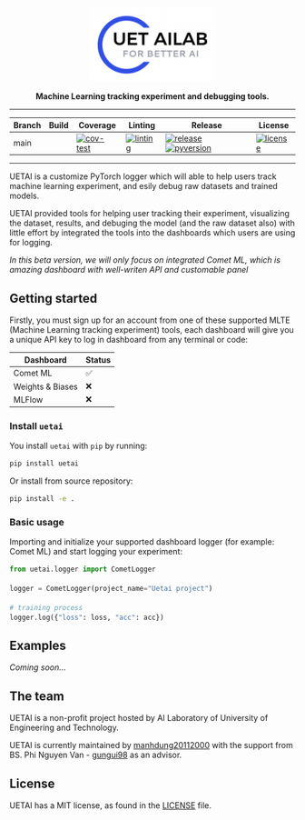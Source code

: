 <div align="center">

<p align="center">
  <img src="docs\_static\images\logo.png" width="220px" alt="logo">
</p>

**Machine Learning tracking experiment and debugging tools.**

______________________________________________________________________


<!-- Badge start -->
| Branch 	| Build 	| Coverage 	| Linting 	| Release 	| License 	|
|--------	|-------	|----------	|---------	|---------	|---------	|
| main   	|       	| [![cov-test](https://codecov.io/gh/UETAILab/uetai/branch/main/graph/badge.svg?token=9KY7UU1QNB)](https://codecov.io/gh/UETAILab/uetai) | [![linting](https://github.com/UETAILab/uetai/actions/workflows/lint-test.yml/badge.svg)](https://github.com/UETAILab/uetai/actions/workflows/lint-test.yml)	| [![release](https://img.shields.io/pypi/v/uetai)](https://pypi.org/project/uetai/) [![pyversion](https://img.shields.io/pypi/pyversions/uetai)](https://pypi.org/project/uetai/)| [![license](https://img.shields.io/github/license/UETAILab/uetai)](https://github.com/UETAILab/uetai/blob/main/LICENSE.txt) |

<!-- Badge end -->
</div>

______________________________________________________________________
UETAI is a customize PyTorch logger which will able to help users track machine learning experiment, and esily debug raw datasets and trained models.

UETAI provided tools for helping user tracking their experiment, visualizing the dataset, results, and debuging the model (and the raw dataset also) with little effort by integrated the tools into the dashboards which users are using for logging.

*In this beta version, we will only focus on integrated Comet ML, which is amazing dashboard with well-writen API and customable panel*

<!--One of common problem is performance of model remains poorly, even though researcher applied quality control and monitoring process. In our experiment, the quaility of raw dataset are often underestimated, which leads to poor performance of model.-->

<!--However, visualizing and debugging it are not easy and time consuming, we believe a good solution to handle this problem can be integrated into the tools which users are using to monitor their experiments.-->

## Getting started
Firstly, you must sign up for an account from one of these supported MLTE (Machine Learning tracking experiment) tools, each dashboard will give you a unique API key to log in dashboard from any terminal or code:

| Dashboard        	| Status 	|
|------------------	|--------	|
| Comet ML         	|    ✅ 	 |
| Weights & Biases 	|    ❌   |
| MLFlow           	|    ❌ 	 |

### Install `uetai`
You install `uetai` with `pip` by running:
```bash
pip install uetai
```

Or install from source repository:
```bash
pip install -e .
```

### Basic usage
Importing and initialize your supported dashboard logger (for example: Comet ML) and start logging your experiment:

```python
from uetai.logger import CometLogger

logger = CometLogger(project_name="Uetai project")

# training process
logger.log({"loss": loss, "acc": acc})

```

<!-- Analysis your dataset:

```python

```

Logging model:
```python
```
 -->


## Examples

*Coming soon...*

## The team
UETAI is a non-profit project hosted by AI Laboratory of University of Engineering and Technology.

UETAI is currently maintained by [manhdung20112000](https://github.com/manhdung20112000) with the support from BS. Phi Nguyen Van - [gungui98](https://github.com/gungui98/) as an advisor.

## License
UETAI has a MIT license, as found in the [LICENSE](https://github.com/UETAILab/uetai/blob/main/LICENSE.txt) file.
